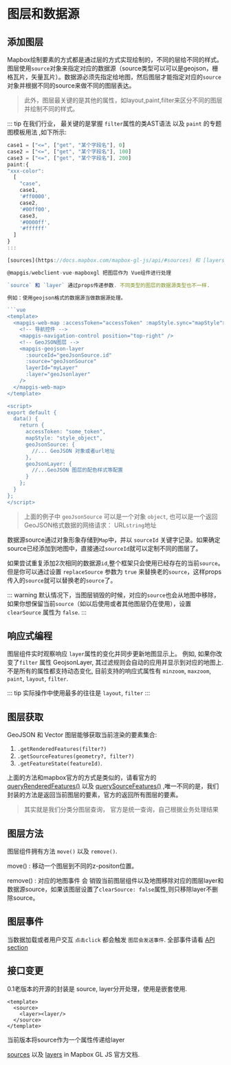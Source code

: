 # 图层和数据源

## 添加图层

Mapbox绘制要素的方式都是通过层的方式实现绘制的，不同的层给不同的样式。
图层使用`source`对象来指定对应的数据源（source类型可以可以是geojson，栅格瓦片，矢量瓦片）。数据源必须先指定给地图，然后图层才能指定对应的`source`对象并根据不同的source来做不同的图层表达。

> 此外，图层最关键的是其他的属性，如layout,paint,filter来区分不同的图层并绘制不同的样式。

::: tip
在我们行业， 最关键的是掌握 `filter`属性的类AST语法 以及 `paint` 的专题图模板用法 ,如下所示:

``` js
case1 = ["<=", ["get", "某个字段名"], 0]
case2 = ["<=", ["get", "某个字段名"], 100]
case3 = ["<=", ["get", "某个字段名"], 200]
paint:{
"xxx-color": 
  [
    "case",
    case1,
    '#ff0000',
    case2,
    '#00ff00',
    case3,
    '#0000ff',
    '#ffffff'
  ]
}
::: 

[sources](https://docs.mapbox.com/mapbox-gl-js/api/#sources) 和 [layers](https://docs.mapbox.com/mapbox-gl-js/style-spec/#layers).

@mapgis/webclient-vue-mapboxgl 把图层作为 Vue组件进行处理

`source` 和 `layer` 通过props传递参数. 不同类型的图层的数据源类型也不一样.

例如：使用geojson格式的数据源当做数据源处理。

```vue
<template>
  <mapgis-web-map :accessToken="accessToken" :mapStyle.sync="mapStyle">
    <!-- 导航控件 -->
    <mapgis-navigation-control position="top-right" />
    <!-- GeoJSON图层 -->
    <mapgis-geojson-layer
      :sourceId="geoJsonSource.id"
      :source="geoJsonSource"
      layerId="myLayer"
      :layer="geoJsonlayer"
    />
  </mapgis-web-map>
</template>

<script>
export default {
  data() {
    return {
      accessToken: "some_token",
      mapStyle: "style_object",
      geoJsonSource: {
        //... GeoJSON 对象或者url地址
      },
      geoJsonLayer: {
        //...GeoJSON 图层的配色样式等配置
      }
    };
  }
};
</script>
```

> 上面的例子中 `geoJsonSource` 可以是一个对象 `object`, 也可以是一个返回GeoJSON格式数据的网络请求： URL`string`地址

数据源source通过对象形象存储到`Map`中，并以 `sourceId` 关键字记录。如果确定source已经添加到地图中，直接通过`sourceId`就可以定制不同的图层了。

如果尝试重复添加2次相同的数据源`id`,整个框架只会使用已经存在的当前`source`。但是你可以通过设置 `replaceSource` 参数为 `true` 来替换老的`source`，这样props传入的`source`就可以替换老的`source`了。

::: warning
默认情况下，当图层销毁的时候，对应的`source`也会从地图中移除，如果你想保留当前`source`（如以后使用或者其他图层仍在使用），设置`clearSource` 属性为 `false`.
:::

## 响应式编程

图层组件实时观察响应 `layer`属性的变化并同步更新地图显示上。  例如, 如果你改变了`filter` 属性 GeojsonLayer, 其过滤规则会自动的应用并显示到对应的地图上. 不是所有的属性都支持动态变化, 目前支持的响应式属性有 `minzoom`, `maxzoom`, `paint`, `layout`, `filter`.

::: tip
实际操作中使用最多的往往是  `layout`, `filter`
:::

## 图层获取

GeoJSON 和 Vector 图层能够获取当前渲染的要素集合: 
1. `.getRenderedFeatures(filter?)`
1. `.getSourceFeatures(geometry?, filter?)` 
1. `.getFeatureState(featureId)`. 

上面的方法和mapbox官方的方式是类似的，请看官方的 [queryRenderedFeatures()](https://docs.mapbox.com/mapbox-gl-js/api/#map#queryrenderedfeatures) 以及 [querySourceFeatures()](https://docs.mapbox.com/mapbox-gl-js/api/#map#querysourcefeatures) ,唯一不同的是，我们封装的方法是返回当前图层的要素，官方的返回所有图层的要素。

> 其实就是我们分类分图层查询，  官方是统一查询，自己根据业务处理结果

## 图层方法

图层组件拥有方法 `move()` 以及 `remove()`.

move() : 移动一个图层到不同的z-positon位置。

remove() : 对应的地图事件 会 销毁当前图层组件以及地图移除对应的图层layer和数据源source，如果该图层设置了`clearSource: false`属性,则只移除layer不删除source。

## 图层事件

当数据加载或者用户交互 `点击click` 都会触发 `图层会发送事件`. 全部事件请看 [API section](/zh/api/Layers/README.md#events)

## 接口变更

0.1老版本的开源的封装是 source, layer分开处理，使用是嵌套使用.
``` vue
<template>
  <source>
    <layer><layer/>
  </source>
</template>
```
当前版本将source作为一个属性传递给layer

[sources](https://docs.mapbox.com/mapbox-gl-js/api/#sources) 以及 [layers](https://docs.mapbox.com/mapbox-gl-js/style-spec/#layers) in Mapbox GL JS 官方文档.
